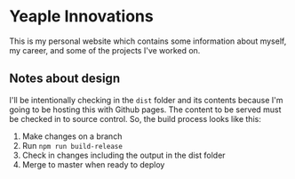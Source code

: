 # Yeaple Innovations

This is my personal website which contains some information about myself, my career, and some of the projects I've worked on.

## Notes about design

I'll be intentionally checking in the `dist` folder and its contents because I'm going to be hosting this with Github pages. The content to be served must be checked in to source control. So, the build process looks like this:

1. Make changes on a branch
1. Run `npm run build-release` 
1. Check in changes including the output in the dist folder
1. Merge to master when ready to deploy